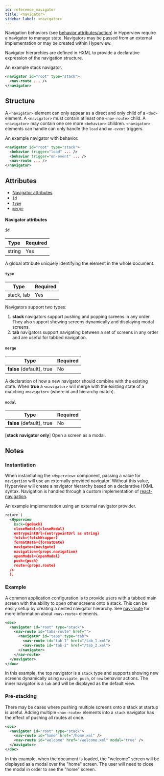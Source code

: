 ```yaml
---
id: reference_navigator
title: <navigator>
sidebar_label: <navigator>
---
```


Navigation behaviors (see [behavior attributes/action](reference_behavior_attributes#action)) in Hyperview require a navigator to manage state. Navigators may be passed from an external implementation or may be created within Hyperview.

Navigator hierarchies are defined in HXML to provide a declarative expression of the navigation structure.

An example stack navigator.

```xml
<navigator id="root" type="stack">
  <nav-route ... />
</navigator>
```

## Structure

A `<navigator>` element can only appear as a direct and only child of a `<doc>` element. A `<navigator>` must contain at least one `<nav-route>` child. A `<navigator>` may contain one ore more `<behavior>` children. `<navigator>` elements can handle can only handle the `load` and `on-event` triggers.

An example navigator with behavior.

```xml
<navigator id="root" type="stack">
  <behavior trigger="load" ... />
  <behavior trigger="on-event" ... />
  <nav-route ... />
</navigator>
```

## Attributes

- [Navigator attributes](#navigator-attributes)
- [`id`](#id)
- [`type`](#type)
- [`merge`](#merge)

#### Navigator attributes

#### `id`

| Type   | Required |
| ------ | -------- |
| string | Yes      |

A global attribute uniquely identifying the element in the whole document.

#### `type`

| Type       | Required |
| ---------- | -------- |
| stack, tab | Yes      |

Navigators support two types:

1. **stack** navigators support pushing and popping screens in any order. They also support showing screens dynamically and displaying modal screens.
2. **tab** navigators support navigating between a set of screens in any order and are useful for tabbed navigation.

#### `merge`

| Type                      | Required |
| ------------------------- | -------- |
| **false** (default), true | No       |

A declaration of how a new navigator should combine with the existing state. When **true** a `<navigator>` will merge with the existing state of a matching `<navigator>` (where id and hierarchy match).

#### `modal`

| Type                      | Required |
| ------------------------- | -------- |
| **false** (default), true | No       |

[**stack navigator only**] Open a screen as a modal.

## Notes

### Instantiation

When instantiating the `<Hyperview>` component, passing a value for `navigation` will use an externally provided navigator. Without this value, Hyperview will create a navigator hierarchy based on a declarative HXML syntax. Navigation is handled through a custom implementation of [react-navigation](https://reactnavigation.org).

An example implementation using an external navigator provider.

```xml
return (
  <Hyperview
    back={goBack}
    closeModal={closeModal}
    entrypointUrl={entrypointUrl as string}
    fetch={fetchWrapper}
    formatDate={formatDate}
    navigate={navigate}
    navigation={props.navigation}
    openModal={openModal}
    push={push}
    route={props.route}
  />
  );
```

### Example

A common application configuration is to provide users with a tabbed main screen with the ability to open other screens onto a stack. This can be easily setup by creating a nested navigator hierarchy. See [nav-route](reference_nav_route) for more information about `<nav-route>` elements.

```xml
<doc>
  <navigator id="root" type="stack">
    <nav-route id="tabs-route" href="">
      <navigator id="tabs" type="tab">
        <nav-route id="tab-1" href="/tab_1.xml">
        <nav-route id="tab-2" href="/tab_2.xml">
      </navigator>
    </nav-route>
  </navigator>
</doc>
```

In this example, the top navigator is a `stack` type and supports showing new screens dynamically using `navigate`, `push`, or `new` behavior actions. The inner navigator is a `tab` and will be displayed as the default view.

### Pre-stacking

There may be cases where pushing multiple screens onto a stack at startup is useful. Adding multiple `<nav-route>` elements into a `stack` navigator has the effect of pushing all routes at once.

```xml
<doc>
  <navigator id="root" type="stack">
    <nav-route id="home" href="/home.xml" />
    <nav-route id="welcome" href="/welcome.xml" modal="true" />
  </navigator>
</doc>
```

In this example, when the document is loaded, the "welcome" screen will be displayed as a modal over the "home" screen. The user will need to close the modal in order to see the "home" screen.
